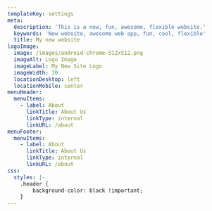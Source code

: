 ```yaml
---
templateKey: settings
meta:
  description: 'This is a new, fun, awesome, flexible website.'
  keywords: 'New website, awesome web app, fun, cool, flexible'
  title: My new website
logoImage:
  image: /images/android-chrome-512x512.png
  imageAlt: Logo Image
  imageLabel: My New Site Logo
  imageWidth: 30
  locationDesktop: left
  locationMobile: center
menuHeader:
  menuItems:
    - label: About
      linkTitle: About Us
      linkType: internal
      linkURL: /about
menuFooter:
  menuItems:
    - label: About
      linkTitle: About Us
      linkType: internal
      linkURL: /about
css:
  styles: |-
    .header {
        background-color: black !important;
    }
---
```


